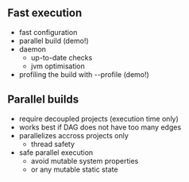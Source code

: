 ## Fast execution

* fast configuration
* parallel build (demo!)
* daemon
    * up-to-date checks
    * jvm optimisation
* profiling the build with --profile (demo!)

## Parallel builds

* require decoupled projects (execution time only)
* works best if DAG does not have too many edges
* parallelizes accross projects only
    * thread safety
* safe parallel execution
    * avoid mutable system properties
    * or any mutable static state

